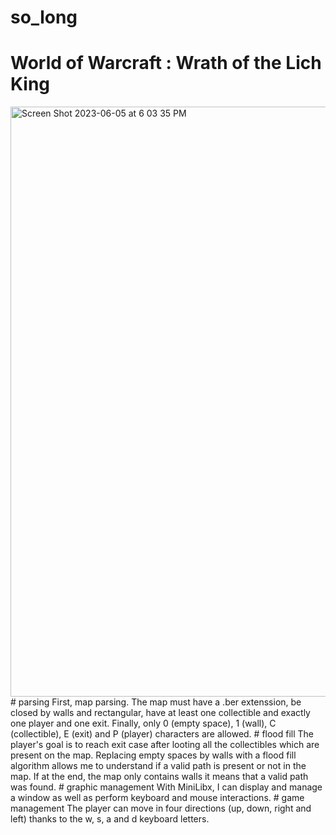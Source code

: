 # so_long
# World of Warcraft : Wrath of the Lich King
<img width="944" alt="Screen Shot 2023-06-05 at 6 03 35 PM" src="https://github.com/gt-serst/so_long/assets/81758850/762d400d-fb83-47c5-b8f0-b1d170a80536">
# parsing
First, map parsing. The map must have a .ber extenssion, be closed by walls and rectangular, have at least one collectible and exactly one player and one exit. Finally, only 0 (empty space), 1 (wall), C (collectible), E (exit) and P (player) characters are allowed.
# flood fill
The player's goal is to reach exit case after looting all the collectibles which are present on the map. Replacing empty spaces by walls with a flood fill algorithm allows me to understand if a valid path is present or not in the map. If at the end, the map only contains walls it means that a valid path was found.
# graphic management
With MiniLibx, I can display and manage a window as well as perform keyboard and mouse interactions.
# game management
The player can move in four directions (up, down, right and left) thanks to the w, s, a and d keyboard letters.
